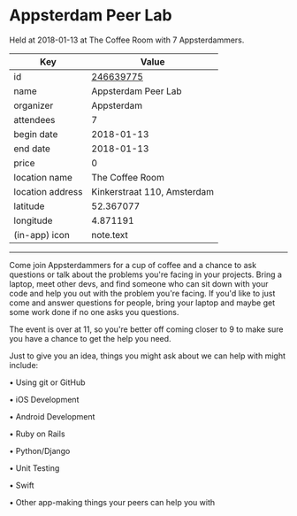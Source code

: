 # Appsterdam Peer Lab
Held at 2018-01-13 at The Coffee Room with 7 Appsterdammers.
        
|Key|Value
|---|---|
|id|[246639775](https://www.meetup.com/appsterdam/events/246639775/)|
|name|Appsterdam Peer Lab|
|organizer|Appsterdam|
|attendees|7|
|begin date|2018-01-13|
|end date|2018-01-13|
|price|0|
|location name|The Coffee Room|
|location address|Kinkerstraat 110, Amsterdam|
|latitude|52.367077|
|longitude|4.871191|
|(in-app) icon|note.text|

---

Come join Appsterdammers for a cup of coffee and a chance to ask questions or talk about the problems you're facing in your projects. Bring a laptop, meet other devs, and find someone who can sit down with your code and help you out with the problem you're facing. If you'd like to just come and answer questions for people, bring your laptop and maybe get some work done if no one asks you questions.

The event is over at 11, so you're better off coming closer to 9 to make sure you have a chance to get the help you need.

Just to give you an idea, things you might ask about we can help with might include:

• Using git or GitHub

• iOS Development

• Android Development

• Ruby on Rails

• Python/Django

• Unit Testing

• Swift

• Other app-making things your peers can help you with


